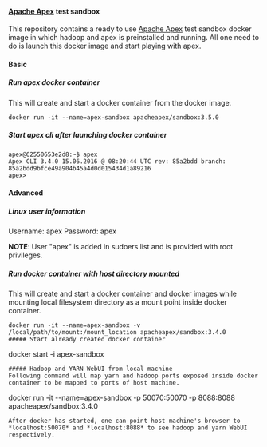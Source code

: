 #### [Apache Apex](http://apex.apache.org/) test sandbox
This repository contains a ready to use [Apache Apex](http://apex.apache.org/) test sandbox docker image in which hadoop and apex is preinstalled and running. All one need to do is launch this docker image and start playing with apex.
#### Basic
##### Run apex docker container
This will create and start a docker container from the docker image.
```
docker run -it --name=apex-sandbox apacheapex/sandbox:3.5.0
```
##### Start apex cli after launching docker container
```
apex@62550653e2d8:~$ apex
Apex CLI 3.4.0 15.06.2016 @ 08:20:44 UTC rev: 85a2bdd branch: 85a2bdd9bfce49a904b45a4d0d015434d1a89216
apex> 
```
#### Advanced
##### Linux user information
Username: apex
Password: apex

**NOTE**: User "apex" is added in sudoers list and is provided with root privileges.

##### Run docker container with host directory mounted
This will create and start a docker container and docker images while mounting local filesystem directory as a mount point inside docker container.
```
docker run -it --name=apex-sandbox -v /local/path/to/mount:/mount_location apacheapex/sandbox:3.4.0
##### Start already created docker container
```
docker start -i apex-sandbox
```
##### Hadoop and YARN WebUI from local machine
Following command will map yarn and hadoop ports exposed inside docker container to be mapped to ports of host machine.
```
docker run -it --name=apex-sandbox -p 50070:50070 -p 8088:8088 apacheapex/sandbox:3.4.0
```
After docker has started, one can point host machine's browser to *localhost:50070* and *localhost:8088* to see hadoop and yarn WebUI respectively.

